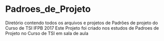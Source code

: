 # Padroes_de_Projeto
Diretório contendo todos os arquivos e projetos de Padrões de projeto do Curso de TSI IFPB 2017
Este Projeto foi criado nos estudos de Padroes de Projeto no Curso de TSI em sala de aula
